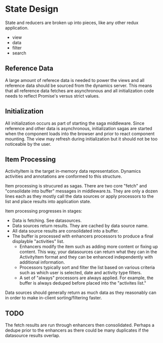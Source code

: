 # State Design
State and reducers are broken up into pieces, like any other redux application.

* view
* data
* filter
* search

## Reference Data
A large amount of referece data is needed to power the views and all reference data should be sourced from the dynamics server. This means that all reference data fetches are asynchronous and all initialization code needs to reflect Promise's versus strict values.

## Initialization
All initialization occurs as part of starting the saga middleware. Since reference and other data is asynchronous, initialization sagas are started when the component loads into the browser and prior to react component mounting. The view may refresh during initialization but it should not be too noticeable by the user.

## Item Processing
ActivityItem is the target in-memory data representation. Dynamics activities and annotations are conformed to this structure.

Item processing is strucured as sagas. There are two core "fetch" and "consolidate into buffer" messages in middleware.ts. They are only a dozen lines each as they mostly call the data sources or apply processors to the list and place results into application state.

Item processing progresses in stages:

* Data is fetching. See datasources.
* Data sources return results. They are cached by data source name.
* All data source results are consolidated into a buffer.
* The buffer is processed with enhancers processors to produce a final displayble "activities" list.
   * Enhancers modify the item such as adding more content or fixing up content. This way, your datasources can return what they can in the ActivityItem format and they can be enhanced independently with additional information.
   * Processors typically sort and filter the list based on various criteria such as which user is selected, date and activity type filters.
   * A set of "always" processors are always applied. For example, the buffer is always deduped before placed into the "activites list."

Data sources should generally return as much data as they reasonably can in order to make in-client sorting/filtering faster.


## TODO
The fetch results are run through enhancers then consolidated. Perhaps a dedupe prior to the enhancers as there could be many duplicates if the datasource results overlap.